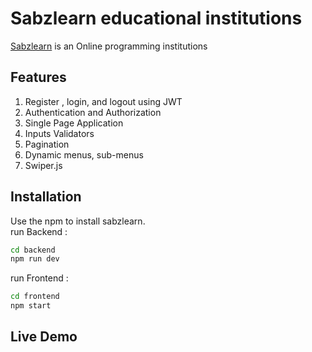 # Sabzlearn educational institutions

[Sabzlearn](https://sabzlearn.ir) is an Online programming institutions

## Features

1. Register , login, and logout using JWT
2. Authentication and Authorization
2. Single Page Application 
3. Inputs Validators
4. Pagination
5. Dynamic menus, sub-menus
6. Swiper.js 

## Installation

Use the npm to install sabzlearn.\
run Backend :
```bash
cd backend
npm run dev
```
run Frontend :
```bash
cd frontend
npm start
```
## Live Demo
